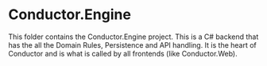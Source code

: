 # Conductor.Engine

This folder contains the Conductor.Engine project. This is a C# backend that has the all the Domain Rules, Persistence 
and API handling. It is the heart of Conductor and is what is called by all frontends (like Conductor.Web).